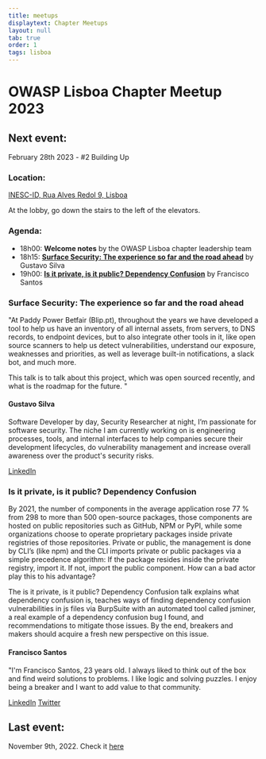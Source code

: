 ```yaml
---
title: meetups
displaytext: Chapter Meetups
layout: null
tab: true
order: 1
tags: lisboa
---
```

# OWASP Lisboa Chapter Meetup 2023

## Next event: 
February 28th 2023 - #2 Building Up

### Location:
[INESC-ID, Rua Alves Redol 9, Lisboa](https://goo.gl/maps/aP8v2mUnzwneRH5v7)

At the lobby, go down the stairs to the left of the elevators.

### Agenda:
* 18h00: **Welcome notes** by the OWASP Lisboa chapter leadership team
* 18h15: **[Surface Security: The experience so far and the road ahead](surface-security-the-experience-so-far-and-the-road-ahead)** by Gustavo Silva
* 19h00: **[Is it private, is it public? Dependency Confusion](is-it-private-is-it-public-dependency-confusion)** by Francisco Santos

### Surface Security: The experience so far and the road ahead
"At Paddy Power Betfair (Blip.pt), throughout the years we have developed a tool to help us have an inventory of all internal assets, from servers, to DNS records, to endpoint devices, but to also integrate other tools in it, like open source scanners to help us detect vulnerabilities, understand our exposure, weaknesses and priorities, as well as leverage built-in notifications, a slack bot, and much more.

This talk is to talk about this project, which was open sourced recently, and what is the roadmap for the future. "

#### Gustavo Silva
Software Developer by day, Security Researcher at night, I’m passionate for software security. The niche I am currently working on is engineering processes, tools, and internal interfaces to help companies secure their development lifecycles, do vulnerability management and increase overall awareness over the product's security risks.

[LinkedIn](https://www.linkedin.com/in/gsilvapt/)

### Is it private, is it public? Dependency Confusion
By 2021, the number of components in the average application rose 77 % from 298 to more than 500 open-source packages, those components are hosted on public repositories such as GitHub, NPM or PyPI, while some organizations choose to operate proprietary packages inside private registries of those repositories. Private or public, the management is done by CLI’s (like npm) and the CLI imports private or public packages via a simple precedence algorithm: If the package resides inside the private registry, import it. If not, import the public component. How can a bad actor play this to his advantage?

The is it private, is it public? Dependency Confusion talk explains what dependency confusion is, teaches ways of finding dependency confusion vulnerabilities in js files via BurpSuite with an automated tool called jsminer, a real example of a dependency confusion bug I found, and recommendations to mitigate those issues. By the end, breakers and makers should acquire a fresh new perspective on this issue.

#### Francisco Santos
"I'm Francisco Santos, 23 years old. I always liked to think out of the box and find weird solutions to problems. I like logic and solving puzzles. I enjoy being a breaker and I want to add value to that community.

[LinkedIn](https://www.linkedin.com/in/francisco-santos-77917a210/)
[Twitter](https://twitter.com/andr0idp4r4n0id)


## Last event:
November 9th, 2022. Check it [here](https://owasp.org/www-chapter-lisboa/#div-pastevents)
